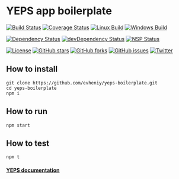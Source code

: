 # YEPS app boilerplate

[![Build Status](https://travis-ci.org/evheniy/yeps-boilerplate.svg?branch=master)](https://travis-ci.org/evheniy/yeps-boilerplate)
[![Coverage Status](https://coveralls.io/repos/github/evheniy/yeps-boilerplate/badge.svg?branch=master)](https://coveralls.io/github/evheniy/yeps-boilerplate?branch=master)
[![Linux Build](https://img.shields.io/travis/evheniy/yeps-boilerplate/master.svg?label=linux)](https://travis-ci.org/evheniy/)
[![Windows Build](https://img.shields.io/appveyor/ci/evheniy/yeps-boilerplate/master.svg?label=windows)](https://ci.appveyor.com/project/evheniy/yeps-boilerplate)

[![Dependency Status](https://david-dm.org/evheniy/yeps-boilerplate.svg)](https://david-dm.org/evheniy/yeps-boilerplate)
[![devDependency Status](https://david-dm.org/evheniy/yeps-boilerplate/dev-status.svg)](https://david-dm.org/evheniy/yeps-boilerplate#info=devDependencies)
[![NSP Status](https://img.shields.io/badge/NSP%20status-no%20vulnerabilities-green.svg)](https://travis-ci.org/evheniy/yeps-boilerplate)

[![License](https://img.shields.io/badge/license-MIT-blue.svg)](https://raw.githubusercontent.com/evheniy/yeps-boilerplate/master/LICENSE)
[![GitHub stars](https://img.shields.io/github/stars/evheniy/yeps-boilerplate.svg)](https://github.com/evheniy/yeps-boilerplate/stargazers)
[![GitHub forks](https://img.shields.io/github/forks/evheniy/yeps-boilerplate.svg)](https://github.com/evheniy/yeps-boilerplate/network)
[![GitHub issues](https://img.shields.io/github/issues/evheniy/yeps-boilerplate.svg)](https://github.com/evheniy/yeps-boilerplate/issues)
[![Twitter](https://img.shields.io/twitter/url/https/github.com/evheniy/yeps-boilerplate.svg?style=social)](https://twitter.com/intent/tweet?text=Wow:&url=%5Bobject%20Object%5D)


## How to install

    git clone https://github.com/evheniy/yeps-boilerplate.git
    cd yeps-boilerplate
    npm i
    
## How to run

    npm start
    
## How to test

    npm t

#### [YEPS documentation](http://yeps.info/)